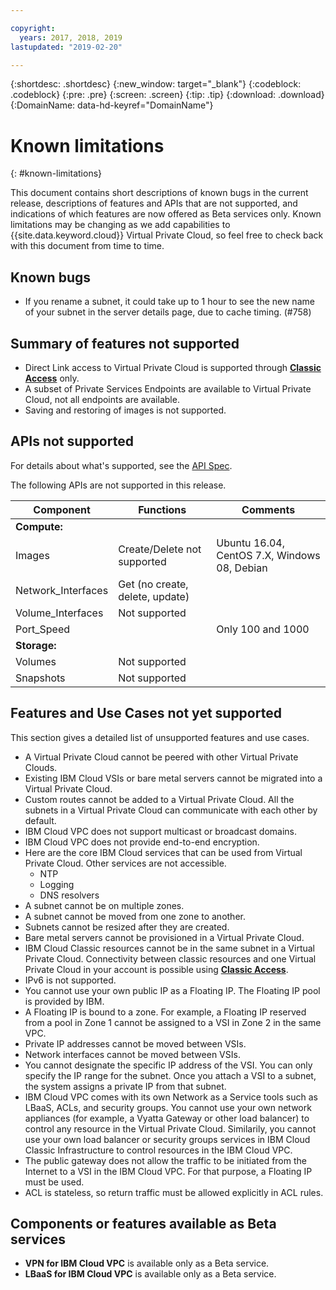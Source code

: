 ```yaml
---

copyright:
  years: 2017, 2018, 2019
lastupdated: "2019-02-20"

---
```


{:shortdesc: .shortdesc}
{:new_window: target="_blank"}
{:codeblock: .codeblock}
{:pre: .pre}
{:screen: .screen}
{:tip: .tip}
{:download: .download}
{:DomainName: data-hd-keyref="DomainName"}

# Known limitations
{: #known-limitations}

This document contains short descriptions of known bugs in the current release, descriptions of features and APIs that are not supported, and indications of which features are now offered as Beta services only. Known limitations may be changing as we add capabilities to {{site.data.keyword.cloud}} Virtual Private Cloud, so feel free to check back with this document from time to time. 

## Known bugs

* If you rename a subnet, it could take up to 1 hour to see the new name of your subnet in the server details page, due to cache timing. (#758)

## Summary of features not supported

* Direct Link access to Virtual Private Cloud is supported through [**Classic Access**](/docs/infrastructure/vpc/classic-access.html) only.
* A subset of Private Services Endpoints are available to Virtual Private Cloud, not all endpoints are available. 
* Saving and restoring of images is not supported.

## APIs not supported

For details about what's supported, see the [API Spec](https://{DomainName}/apidocs/rias).

The following APIs are not supported in this release.

| Component | Functions | Comments |
|------|------|--------|
| **Compute:** |   |   |
| Images | Create/Delete not supported | Ubuntu 16.04, CentOS 7.X, Windows 08, Debian|
| Network_Interfaces | Get (no create, delete, update) | |
| Volume_Interfaces | Not supported |   |
| Port_Speed | | Only 100 and 1000 |
| **Storage:** |   |   |
| Volumes | Not supported |   |
| Snapshots | Not supported |  |

## Features and Use Cases not yet supported

This section gives a detailed list of unsupported features and use cases. 

* A Virtual Private Cloud cannot be peered with other Virtual Private Clouds.
* Existing IBM Cloud VSIs or bare metal servers cannot be migrated into a Virtual Private Cloud.
* Custom routes cannot be added to a Virtual Private Cloud. All the subnets in a Virtual Private Cloud can communicate with each other by default.
* IBM Cloud VPC does not support multicast or broadcast domains.
* IBM Cloud VPC does not provide end-to-end encryption. 
* Here are the core IBM Cloud services that can be used from Virtual Private Cloud. Other services are not accessible. 
  * NTP
  * Logging
  * DNS resolvers
* A subnet cannot be on multiple zones.
* A subnet cannot be moved from one zone to another.
* Subnets cannot be resized after they are created.
* Bare metal servers cannot be provisioned in a Virtual Private Cloud.
* IBM Cloud Classic resources cannot be in the same subnet in a Virtual Private Cloud. Connectivity between classic resources and one Virtual Private Cloud in your account is possible using [**Classic Access**](/docs/infrastructure/vpc/classic-access.html).
* IPv6 is not supported.
* You cannot use your own public IP as a Floating IP. The Floating IP pool is provided by IBM.
* A Floating IP is bound to a zone. For example, a Floating IP reserved from a pool in Zone 1 cannot be assigned to a VSI in Zone 2 in the same VPC.
* Private IP addresses cannot be moved between VSIs.
* Network interfaces cannot be moved between VSIs.
* You cannot designate the specific IP address of the VSI. You can only specify the IP range for the subnet. Once you attach a VSI to a subnet, the system assigns a private IP from that subnet.
* IBM Cloud VPC comes with its own Network as a Service tools such as LBaaS, ACLs, and security groups. You cannot use your own network appliances (for example, a Vyatta Gateway or other load balancer) to control any resource in the Virtual Private Cloud. Similarily, you cannot use your own load balancer or security groups services in IBM Cloud Classic Infrastructure to control resources in the IBM Cloud VPC.
* The public gateway does not allow the traffic to be initiated from the Internet to a VSI in the IBM Cloud VPC. For that purpose, a Floating IP must be used.
* ACL is stateless, so return traffic must be allowed explicitly in ACL rules.

## Components or features available as Beta services

* **VPN for IBM Cloud VPC** is available only as a Beta service.
* **LBaaS for IBM Cloud VPC** is available only as a Beta service.
